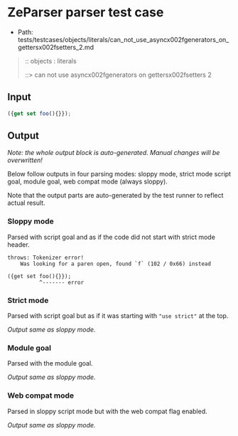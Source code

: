 # ZeParser parser test case

- Path: tests/testcases/objects/literals/can_not_use_asyncx002fgenerators_on_gettersx002fsetters_2.md

> :: objects : literals
>
> ::> can not use asyncx002fgenerators on gettersx002fsetters 2

## Input


`````js
({get set foo(){}});
`````

## Output

_Note: the whole output block is auto-generated. Manual changes will be overwritten!_

Below follow outputs in four parsing modes: sloppy mode, strict mode script goal, module goal, web compat mode (always sloppy).

Note that the output parts are auto-generated by the test runner to reflect actual result.

### Sloppy mode

Parsed with script goal and as if the code did not start with strict mode header.

`````
throws: Tokenizer error!
    Was looking for a paren open, found `f` (102 / 0x66) instead

({get set foo(){}});
          ^------- error
`````

### Strict mode

Parsed with script goal but as if it was starting with `"use strict"` at the top.

_Output same as sloppy mode._

### Module goal

Parsed with the module goal.

_Output same as sloppy mode._

### Web compat mode

Parsed in sloppy script mode but with the web compat flag enabled.

_Output same as sloppy mode._
